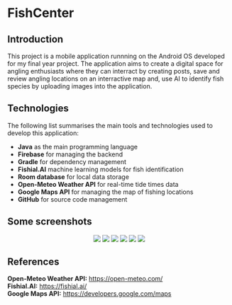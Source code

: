 # FishCenter

## Introduction 
This project is a mobile application runnning on the Android OS developed for my final year project. 
The application aims to create a digital space for angling enthusiasts where they can interract by creating posts, save and review angling locations on an interractive map 
and, use AI to identify fish species by uploading images into the application.

## Technologies
The following list summarises the main tools and technologies used to develop this application:
<ul>
  <li><b>Java</b> as the main programming language</li>
  <li><b>Firebase</b> for managing the backend</li>
  <li><b>Gradle</b> for dependency management</li>
  <li><b>Fishial.AI</b> machine learning models for fish identification</li>
  <li><b>Room database</b> for local data storage</li>
  <li><b>Open-Meteo Weather API</b> for real-time tide times data</li>
  <li><b>Google Maps API</b> for managing the  map of fishing locations</li>
  <li><b>GitHub</b> for source code management</li>
</ul>

## Some screenshots
<p align="center">
  <img src="https://github.com/JakubKornacki/FishCenter/assets/58008224/1198bec7-38c6-4b05-b394-ebe8c7d2654b">
  <img src="https://github.com/JakubKornacki/FishCenter/assets/58008224/76617330-a1f8-4b05-b818-1a52978a08a1">
  <img src="https://github.com/JakubKornacki/FishCenter/assets/58008224/7ed42720-538d-4636-ae7c-11bb3f5f79c4">
  <img src="https://github.com/JakubKornacki/FishCenter/assets/58008224/4bef4557-e0e9-48e4-9f37-d350876e4acc">
  <img src="https://github.com/JakubKornacki/FishCenter/assets/58008224/ee4d32eb-0334-476f-89a5-c52751f702cf">
  <img src="https://github.com/JakubKornacki/FishCenter/assets/58008224/0caeec5c-bbbb-428a-bbec-08b32a4549bd">
</p>

## References
<b>Open-Meteo Weather API:</b> https://open-meteo.com/ <br>
<b>Fishial.AI:</b> https://fishial.ai/ <br>
<b>Google Maps API:</b> https://developers.google.com/maps
